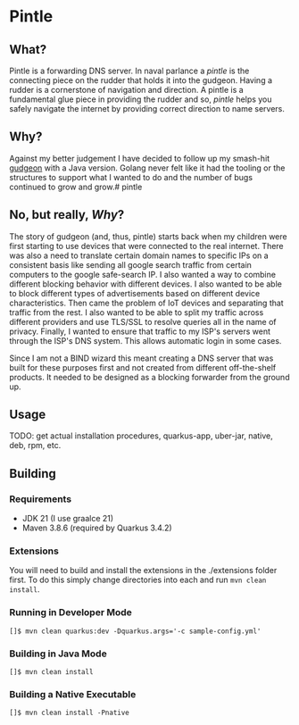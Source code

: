 # Pintle

## What?
Pintle is a forwarding DNS server. In naval parlance a _pintle_ is the
connecting piece on the rudder that holds it into the gudgeon. Having
a rudder is a cornerstone of navigation and direction. A pintle is a
fundamental glue piece in providing the rudder and so, _pintle_ helps
you safely navigate the internet by providing correct direction to name
servers.

## Why?
Against my better judgement I have decided to follow up my smash-hit 
[gudgeon](https://github.com/chrisruffalo/gudgeon) with a Java version. 
Golang never felt like it had the tooling or the structures to support
what I wanted to do and the number of bugs continued to grow and grow.# pintle

## No, but really, _Why_?
The story of gudgeon (and, thus, pintle) starts back when my children were first
starting to use devices that were connected to the real internet. There was also
a need to translate certain domain names to specific IPs on a consistent basis
like sending all google search traffic from certain computers to the google safe-search
IP. I also wanted a way to combine different blocking behavior with different devices. 
I also wanted to be able to block different types of advertisements based on different
device characteristics. Then came the problem of IoT devices and separating that
traffic from the rest. I also wanted to be able to split my traffic across
different providers and use TLS/SSL to resolve queries all in the name of privacy.
Finally, I wanted to ensure that traffic to my ISP's servers went through
the ISP's DNS system. This allows automatic login in some cases.

Since I am not a BIND wizard this meant creating a DNS server that was built
for these purposes first and not created from different off-the-shelf products.
It needed to be designed as a blocking forwarder from the ground up.

## Usage
TODO: get actual installation procedures, quarkus-app, uber-jar, native, deb, rpm, etc.

## Building

### Requirements
- JDK 21 (I use graalce 21)
- Maven 3.8.6 (required by Quarkus 3.4.2)

### Extensions
You will need to build and install the extensions in the ./extensions folder first. To
do this simply change directories into each and run `mvn clean install`.

### Running in Developer Mode
```shell
[]$ mvn clean quarkus:dev -Dquarkus.args='-c sample-config.yml'
```

### Building in Java Mode
```shell
[]$ mvn clean install
```

### Building a Native Executable
```shell
[]$ mvn clean install -Pnative
```
